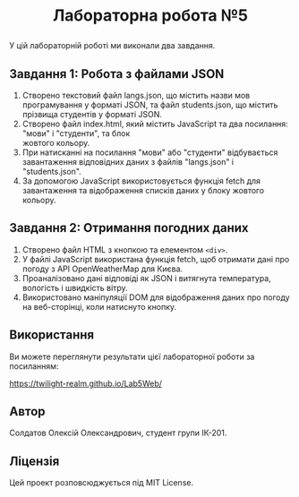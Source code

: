 <h1><p align="center">Лабораторна робота №5</p></h1>

У цій лабораторній роботі ми виконали два завдання.

<h2>Завдання 1: Робота з файлами JSON</h2>

1. Створено текстовий файл langs.json, що містить назви мов програмування у форматі JSON, та файл students.json, що містить прізвища студентів у форматі JSON.
2. Створено файл index.html, який містить JavaScript та два посилання: "мови" і "студенти", та блок <div> жовтого кольору.
3. При натисканні на посилання "мови" або "студенти" відбувається завантаження відповідних даних з файлів "langs.json" і "students.json".
4. За допомогою JavaScript використовується функція fetch для завантаження та відображення списків даних у блоку жовтого кольору.

<h2>Завдання 2: Отримання погодних даних</h2>

1. Створено файл HTML з кнопкою та елементом ```<div>```.
2. У файлі JavaScript використана функція fetch, щоб отримати дані про погоду з API OpenWeatherMap для Києва.
3. Проаналізовано дані відповіді як JSON і витягнута температура, вологість і швидкість вітру.
4. Використовано маніпуляції DOM для відображення даних про погоду на веб-сторінці, коли натиснуто кнопку.

<h2>Використання</h2>

Ви можете переглянути результати цієї лабораторної роботи за посиланням:

https://twilight-realm.github.io/Lab5Web/
<h2>Автор</h2>

Солдатов Олексій Олександрович, студент групи ІК-201.
<h2>Ліцензія</h2>

Цей проект розповсюджується під MIT License.
